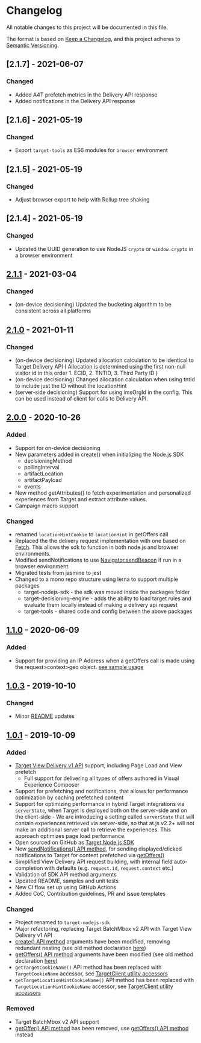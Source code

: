 # Changelog

All notable changes to this project will be documented in this file.

The format is based on [Keep a Changelog](https://keepachangelog.com/en/1.0.0/),
and this project adheres to [Semantic Versioning](https://semver.org/spec/v2.0.0.html).

## [2.1.7] - 2021-06-07

### Changed

- Added A4T prefetch metrics in the Delivery API response
- Added notifications in the Delivery API response

## [2.1.6] - 2021-05-19

### Changed

- Export `target-tools` as ES6 modules for `browser` environment

## [2.1.5] - 2021-05-19

### Changed

- Adjust browser export to help with Rollup tree shaking

## [2.1.4] - 2021-05-19

### Changed

- Updated the UUID generation to use NodeJS `crypto` or `window.crypto` in a browser environment

## [2.1.1] - 2021-03-04

### Changed

- (on-device decisioning) Updated the bucketing algorithm to be consistent across all platforms

## [2.1.0] - 2021-01-11

### Changed

- (on-device decisioning) Updated allocation calculation to be identical to Target Delivery API ( Allocation is determined using the first non-null visitor id in this order 1. ECID, 2. TNTID, 3. Third Party ID )
- (on-device decisioning) Changed allocation calculation when using tntId to include just the ID without the locationHint
- (server-side decisioning) Support for using imsOrgId in the config. This can be used instead of client for calls to Delivery API.

## [2.0.0] - 2020-10-26

### Added

- Support for on-device decisioning
- New parameters added in create() when initializing the Node.js SDK
  - decisioningMethod
  - pollingInterval
  - artifactLocation
  - artifactPayload
  - events
- New method getAttributes() to fetch experimentation and personalized experiences from Target and extract attribute values.
- Campaign macro support

### Changed

- renamed `locationHintCookie` to `locationHint` in getOffers call
- Replaced the the delivery request implementation with one based on [Fetch](https://fetch.spec.whatwg.org). This allows the sdk to function in both node.js and browser environments.
- Modified sendNotifications to use [Navigator.sendBeacon](https://developer.mozilla.org/en-US/docs/Web/API/Navigator/sendBeacon) if run in a browser environment.
- Migrated tests from jasmine to jest
- Changed to a mono repo structure using lerna to support multiple packages
  - target-nodejs-sdk - the sdk was moved inside the packages folder
  - target-decisioning-engine - adds the ability to load target rules and evaluate them locally instead of making a delivery api request
  - target-tools - shared code and config between the above packages

## [1.1.0] - 2020-06-09

### Added

- Support for providing an IP Address when a getOffers call is made using the request>context>geo object. [see sample usage](https://gist.github.com/jasonwaters/9a408ac65717c272efbce12d43d62c4d)

## [1.0.3] - 2019-10-10

### Changed

- Minor [README](README.md) updates

## [1.0.1] - 2019-10-09

### Added

- [Target View Delivery v1 API](https://developers.adobetarget.com/api/delivery-api/) support, including Page Load and View prefetch
  - Full support for delivering all types of offers authored in Visual Experience Composer
- Support for prefetching and notifications, that allows for performance optimization by caching prefetched content
- Support for optimizing performance in hybrid Target integrations via `serverState`, when Target is deployed both on the server-side and
  on the client-side - We are introducing a setting called `serverState` that will contain experiences retrieved via server-side, so that
  at.js v2.2+ will not make an additional server call to retrieve the experiences. This approach optimizes page load performance.
- Open sourced on GitHub as [Target Node.js SDK](https://github.com/adobe/target-nodejs-sdk)
- New [sendNotifications() API method](README.md#targetclientsendnotifications), for sending displayed/clicked notifications
  to Target for content prefetched via [getOffers()](README.md#targetclientgetoffers)
- Simplified View Delivery API request building, with internal field auto-completion with defaults
  (e.g. `request.id`, `request.context` etc.)
- Validation of SDK API method arguments
- Updated README, samples and unit tests
- New CI flow set up using GitHub Actions
- Added CoC, Contribution guidelines, PR and issue templates

### Changed

- Project renamed to `target-nodejs-sdk`
- Major refactoring, replacing Target BatchMbox v2 API with Target View Delivery v1 API
- [create() API method](README.md#targetclientcreate) arguments have been modified, removing redundant nesting (see old
  method declaration [here](https://www.npmjs.com/package/@adobe/target-node-client#targetnodeclientcreate))
- [getOffers() API method](README.md#targetclientgetoffers) arguments have been modified (see old
  method declaration [here](https://www.npmjs.com/package/@adobe/target-node-client#targetnodeclientgetoffers))
- `getTargetCookieName()` API method has been replaced with `TargetCookieName` accessor, see
  [TargetClient utility accessors](README.md#targetclient-utility-accessors)
- `getTargetLocationHintCookieName()` API method has been replaced with `TargetLocationHintCookieName` accessor, see
  [TargetClient utility accessors](README.md#targetclient-utility-accessors)

### Removed

- Target BatchMbox v2 API support
- [getOffer() API method](https://www.npmjs.com/package/@adobe/target-node-client#targetnodeclientgetoffer) has been removed,
  use [getOffers() API method](README.md#targetclientgetoffers) instead

[unreleased]: https://github.com/adobe/target-nodejs-sdk/compare/v2.1.1...HEAD
[2.1.1]: https://github.com/adobe/target-nodejs-sdk/compare/v2.1.0...v2.1.1
[2.1.0]: https://github.com/adobe/target-nodejs-sdk/compare/v2.0.0...v2.1.0
[2.0.0]: https://github.com/adobe/target-nodejs-sdk/compare/v1.1.0...v2.0.0
[1.1.0]: https://github.com/adobe/target-nodejs-sdk/compare/v1.0.3...v1.1.0
[1.0.3]: https://github.com/adobe/target-nodejs-sdk/compare/v1.0.1...v1.0.3
[1.0.1]: https://github.com/adobe/target-nodejs-sdk/releases/tag/v1.0.1
